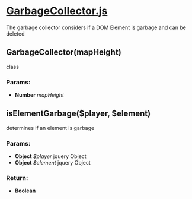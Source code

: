 

<!-- Start GarbageCollector.js -->

# [GarbageCollector.js](GarbageCollector.js)

The garbage collector considers if a DOM Element is garbage and can be deleted

## GarbageCollector(mapHeight)

class

### Params:

* **Number** *mapHeight* 

## isElementGarbage($player, $element)

determines if an element is garbage

### Params:

* **Object** *$player* jquery Object
* **Object** *$element* jquery Object

### Return:

* **Boolean** 

<!-- End GarbageCollector.js -->

